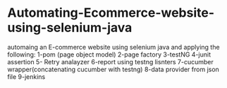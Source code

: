 # Automating-Ecommerce-website-using-selenium-java
automaing an E-commerce website using selenium java and applying the following:
1-pom (page object model)
2-page factory
3-testNG
4-junit assertion
5- Retry analayzer
6-report using testng lisnters
7-cucumber wrapper(concatenating cucumber with testng)
8-data provider from json file
9-jenkins
